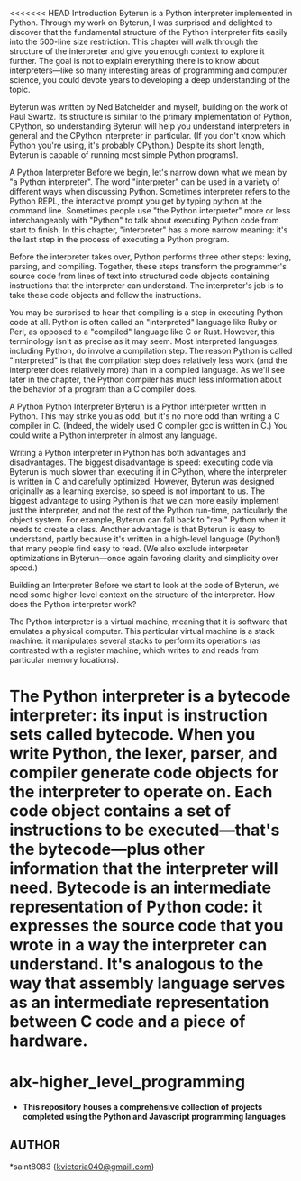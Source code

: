 <<<<<<< HEAD
Introduction
Byterun is a Python interpreter implemented in Python. Through my work on Byterun, I was surprised and delighted to discover that the fundamental structure of the Python interpreter fits easily into the 500-line size restriction. This chapter will walk through the structure of the interpreter and give you enough context to explore it further. The goal is not to explain everything there is to know about interpreters—like so many interesting areas of programming and computer science, you could devote years to developing a deep understanding of the topic.

Byterun was written by Ned Batchelder and myself, building on the work of Paul Swartz. Its structure is similar to the primary implementation of Python, CPython, so understanding Byterun will help you understand interpreters in general and the CPython interpreter in particular. (If you don't know which Python you're using, it's probably CPython.) Despite its short length, Byterun is capable of running most simple Python programs1.

A Python Interpreter
Before we begin, let's narrow down what we mean by "a Python interpreter". The word "interpreter" can be used in a variety of different ways when discussing Python. Sometimes interpreter refers to the Python REPL, the interactive prompt you get by typing python at the command line. Sometimes people use "the Python interpreter" more or less interchangeably with "Python" to talk about executing Python code from start to finish. In this chapter, "interpreter" has a more narrow meaning: it's the last step in the process of executing a Python program.

Before the interpreter takes over, Python performs three other steps: lexing, parsing, and compiling. Together, these steps transform the programmer's source code from lines of text into structured code objects containing instructions that the interpreter can understand. The interpreter's job is to take these code objects and follow the instructions.

You may be surprised to hear that compiling is a step in executing Python code at all. Python is often called an "interpreted" language like Ruby or Perl, as opposed to a "compiled" language like C or Rust. However, this terminology isn't as precise as it may seem. Most interpreted languages, including Python, do involve a compilation step. The reason Python is called "interpreted" is that the compilation step does relatively less work (and the interpreter does relatively more) than in a compiled language. As we'll see later in the chapter, the Python compiler has much less information about the behavior of a program than a C compiler does.

A Python Python Interpreter
Byterun is a Python interpreter written in Python. This may strike you as odd, but it's no more odd than writing a C compiler in C. (Indeed, the widely used C compiler gcc is written in C.) You could write a Python interpreter in almost any language.

Writing a Python interpreter in Python has both advantages and disadvantages. The biggest disadvantage is speed: executing code via Byterun is much slower than executing it in CPython, where the interpreter is written in C and carefully optimized. However, Byterun was designed originally as a learning exercise, so speed is not important to us. The biggest advantage to using Python is that we can more easily implement just the interpreter, and not the rest of the Python run-time, particularly the object system. For example, Byterun can fall back to "real" Python when it needs to create a class. Another advantage is that Byterun is easy to understand, partly because it's written in a high-level language (Python!) that many people find easy to read. (We also exclude interpreter optimizations in Byterun—once again favoring clarity and simplicity over speed.)

Building an Interpreter
Before we start to look at the code of Byterun, we need some higher-level context on the structure of the interpreter. How does the Python interpreter work?

The Python interpreter is a virtual machine, meaning that it is software that emulates a physical computer. This particular virtual machine is a stack machine: it manipulates several stacks to perform its operations (as contrasted with a register machine, which writes to and reads from particular memory locations).

The Python interpreter is a bytecode interpreter: its input is instruction sets called bytecode. When you write Python, the lexer, parser, and compiler generate code objects for the interpreter to operate on. Each code object contains a set of instructions to be executed—that's the bytecode—plus other information that the interpreter will need. Bytecode is an intermediate representation of Python code: it expresses the source code that you wrote in a way the interpreter can understand. It's analogous to the way that assembly language serves as an intermediate representation between C code and a piece of hardware.
=======
# alx-higher_level_programming
+ **This repository houses a comprehensive collection of projects completed using the Python and Javascript programming languages**
## AUTHOR
*saint8083 {kvictoria040@gmaill.com}
